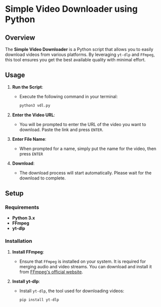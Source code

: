 # Simple Video Downloader using Python

## Overview

The **Simple Video Downloader** is a Python script that allows you to easily download videos from various platforms. By leveraging `yt-dlp` and `FFmpeg`, this tool ensures you get the best available quality with minimal effort.

## Usage

1. **Run the Script**:
   - Execute the following command in your terminal:
     ```bash
     python3 vdl.py
     ```

2. **Enter the Video URL**:
   - You will be prompted to enter the URL of the video you want to download. Paste the link and press `ENTER`.

3. **Enter File Name**:
   - When prompted for a name, simply put the name for the video, then press `ENTER`

4. **Download**:
   - The download process will start automatically. Please wait for the download to complete.

## Setup

### Requirements

- **Python 3.x**
- **FFmpeg**
- **yt-dlp**

### Installation

1. **Install FFmpeg**:
   - Ensure that `FFmpeg` is installed on your system. It is required for merging audio and video streams. You can download and install it from [FFmpeg's official website](https://ffmpeg.org/download.html).

2. **Install yt-dlp**:
   - Install `yt-dlp`, the tool used for downloading videos:
     ```bash
     pip install yt-dlp
     ```
